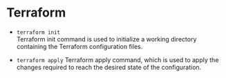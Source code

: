 # Terraform

- `terraform init`  
Terraform init command is used to initialize a working directory containing the Terraform configuration files.

- `terraform apply`
Terraform apply command, which is used to apply the changes required to reach the desired state of the configuration.
